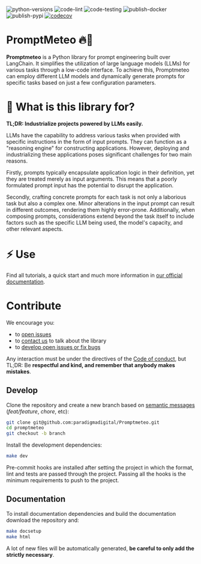![python-versions](https://img.shields.io/badge/python-3.8%20%7C%203.9%20%7C%203.10%20%7C%203.11-blue)
![code-lint](https://github.com/paradigmadigital/Promptmeteo/actions/workflows/code_lint.yml/badge.svg)
![code-testing](https://github.com/paradigmadigital/Promptmeteo/actions/workflows/code_testing.yml/badge.svg)
![publish-docker](https://github.com/paradigmadigital/Promptmeteo/actions/workflows/publish_docker.yml/badge.svg)
![publish-pypi](https://github.com/paradigmadigital/Promptmeteo/actions/workflows/publish_package.yml/badge.svg)
[![codecov](https://codecov.io/gh/paradigmadigital/Promptmeteo/branch/main/graph/badge.svg?token=KFJS6BGFH8)](https://codecov.io/gh/DelgadoPanadero/PromptMeteo)

# PromptMeteo 🔥🧔

**Promptmeteo** is a Python library for prompt engineering built over LangChain. It simplifies the utilization of large language models (LLMs) for various tasks through a low-code interface. To achieve this, Promptmeteo can employ different LLM models and dynamically generate prompts for specific tasks based on just a few configuration parameters.



# 🤔 What is this library for?
**TL;DR: Industrialize projects powered by LLMs easily.**

LLMs have the capability to address various tasks when provided with specific instructions in the form of input prompts. They can function as a "reasoning engine" for constructing applications. However, deploying and industrializing these applications poses significant challenges for two main reasons.

Firstly, prompts typically encapsulate application logic in their definition, yet they are treated merely as input arguments. This means that a poorly formulated prompt input has the potential to disrupt the application.

Secondly, crafting concrete prompts for each task is not only a laborious task but also a complex one. Minor alterations in the input prompt can result in different outcomes, rendering them highly error-prone. Additionally, when composing prompts, considerations extend beyond the task itself to include factors such as the specific LLM being used, the model's capacity, and other relevant aspects.


# ⚡ Use

Find all tutorials, a quick start and much more information in [our official documentation](https://paradigmadigital.github.io/promptmeteo-docs/).

# Contribute

We encourage you:

* to [open issues](https://github.com/paradigmadigital/Promptmeteo/issues/)
* to [contact us](https://github.com/paradigmadigital/Promptmeteo/graphs/contributors>) to talk about the library
* to [develop open issues or fix bugs](https://github.com/paradigmadigital/Promptmeteo/issues?q=is%3Aissue+is%3Aopen+>)

Any interaction must be under the directives of the [Code of conduct](CODE_OF_CONDUCT.md), but TL;DR: Be **respectful and kind, and remember that anybody makes mistakes**.

## Develop

Clone the repository and create a new branch based on [semantic messages](https://www.conventionalcommits.org/en/v1.0.0/#summary>) (_feat/feature_, _chore_, etc):

```bash
git clone git@github.com:paradigmadigital/Promptmeteo.git
cd promptmeteo
git checkout -b branch
```

Install the development dependencies:

```bash
make dev
```

Pre-commit hooks are installed after setting the project in which the format, lint and tests are passed through the project. Passing all the hooks is the minimum requirements to push to the project.

## Documentation

To install documentation dependencies and build the documentation download the repository and:

```bash
make docsetup
make html
```

A lot of new files will be automatically generated, **be careful to only add the strictly necessary**.